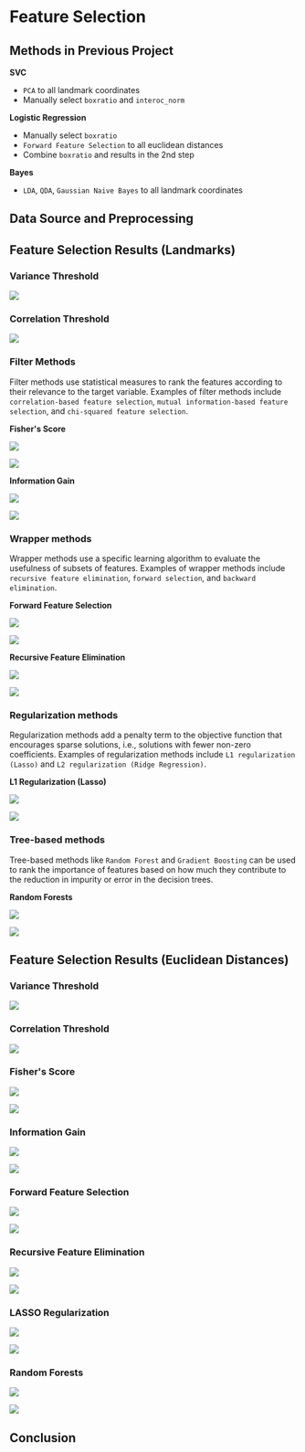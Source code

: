# Feature Selection

## Methods in Previous Project

**SVC**

- `PCA` to all landmark coordinates
- Manually select `boxratio` and `interoc_norm`

**Logistic Regression**

- Manually select `boxratio`
- `Forward Feature Selection` to all euclidean distances
- Combine `boxratio` and results in the 2nd step

**Bayes**

- `LDA`, `QDA`, `Gaussian Naive Bayes` to all landmark coordinates

## Data Source and Preprocessing

## Feature Selection Results (Landmarks)

### Variance Threshold

![](../outcome/feature_selection/variance_dotplot_landmarks.png)

### Correlation Threshold

![](../outcome/feature_selection/correlation_matrix_landmarks.png)

### Filter Methods

Filter methods use statistical measures to rank the features according to their relevance to the target variable. Examples of filter methods include `correlation-based feature selection`, `mutual information-based feature selection`, and `chi-squared feature selection`.

**Fisher's Score**

![](../outcome/feature_selection/confusion_matrix_landmarks_f_classif.png)

![](../outcome/feature_selection/landmarks_f_classif.png)

**Information Gain**

![](../outcome/feature_selection/confusion_matrix_landmarks_mutual_info_classif.png)

![](../outcome/feature_selection/landmarks_mutual_info_classif.png)

### Wrapper methods

Wrapper methods use a specific learning algorithm to evaluate the usefulness of subsets of features. Examples of wrapper methods include `recursive feature elimination`, `forward selection`, and `backward elimination`.

**Forward Feature Selection**

![](../outcome/feature_selection/confusion_matrix_landmarks_sequential_feature_selector.png)

![](../outcome/feature_selection/landmarks_sequential_feature_selector.png)

**Recursive Feature Elimination**

![](../outcome/feature_selection/confusion_matrix_landmarks_rfe.png)

![](../outcome/feature_selection/landmarks_rfe.png)

### Regularization methods

Regularization methods add a penalty term to the objective function that encourages sparse solutions, i.e., solutions with fewer non-zero coefficients. Examples of regularization methods include `L1 regularization (Lasso)` and `L2 regularization (Ridge Regression)`.

**L1 Regularization (Lasso)**

![](../outcome/feature_selection/confusion_matrix_landmarks_lasso_regulation.png)

![](../outcome/feature_selection/landmarks_lasso_regulation.png)

### Tree-based methods

Tree-based methods like `Random Forest` and `Gradient Boosting` can be used to rank the importance of features based on how much they contribute to the reduction in impurity or error in the decision trees.

**Random Forests**

![](../outcome/feature_selection/confusion_matrix_landmarks_random_forest_classifier.png)

![](../outcome/feature_selection/landmarks_random_forest_classifier.png)

## Feature Selection Results (Euclidean Distances)

### Variance Threshold

![](../outcome/feature_selection/variance_dotplot_euclidean.png)

### Correlation Threshold

![](../outcome/feature_selection/correlation_matrix_euclidean.png)

### Fisher's Score

![](../outcome/feature_selection/confusion_matrix_euclidean_f_classif.png)

![](../outcome/feature_selection/euclidean_f_classif.png)

### Information Gain

![](../outcome/feature_selection/confusion_matrix_euclidean_mutual_info_classif.png)

![](../outcome/feature_selection/euclidean_mutual_info_classif.png)

### Forward Feature Selection 

![](../outcome/feature_selection/confusion_matrix_euclidean_sequential_feature_selector.png)

![](../outcome/feature_selection/euclidean_sequential_feature_selector.png)

### Recursive Feature Elimination

![](../outcome/feature_selection/confusion_matrix_euclidean_rfe.png)

![](../outcome/feature_selection/euclidean_rfe.png)

### LASSO Regularization

![](../outcome/feature_selection/confusion_matrix_euclidean_lasso_regulation.png)

![](../outcome/feature_selection/euclidean_lasso_regulation.png)

### Random Forests

![](../outcome/feature_selection/confusion_matrix_euclidean_random_forest_classifier.png)

![](../outcome/feature_selection/euclidean_random_forest_classifier.png)

## Conclusion








